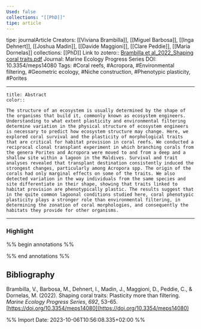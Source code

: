 ```yaml
---
Used: false
collections: "[[PhD]]"
tipe: article
---
```

tipe: journalArticle
Creators: [[Viviana Brambilla]], [[Miguel Barbosa]], [[Inga Dehnert]], [[Joshua Madin]], [[Davide Maggioni]], [[Clare Peddie]], [[Maria Dornelas]]
collections: [[PhD]]
Link to zotero:: [Brambilla et al_2022_Shaping coral traits.pdf](zotero://select/library/items/DXJ64PRJ)
Journal: Marine Ecology Progress Series
DOI: 10.3354/meps14080
Tags: #Coral reefs, #Acropora, #Environmental filtering, #Geometric ecology, #Niche construction, #Phenotypic plasticity, #Porites

---
```ad-note
title: Abstract
color:: 

The structure of an ecosystem is usually determined by the shape of the organisms that build it, commonly known as ecosystem engineers. Understanding to what extent plasticity and environmental filtering determine variation in the physical structure of ecosystem engineers is necessary to predict how ecosystem structure may change. Here, we explored coral survival and the plasticity of morphological traits that are critical for habitat provision in coral reefs. We conducted a reciprocal clonal transplant experiment in which branching corals from the genera Porites and Acropora were moved to and from a deep and a shallow site within a lagoon in the Maldives. Survival and trait analyses revealed that transplant destination consistently induced the strongest changes, particularly among Acropora spp. The origin of the corals had only marginal effects on some of the traits. We also detected variation in the way individuals from the same species and site differentiate in their shape, showing that traits linked to habitat provision are phenotypically plastic. The results suggest that in the quite common lagoonal conditions studied here, coral phenotypic plasticity plays a stronger role than environmental filtering, in determining the zonation of coral morphologies, and consequently the habitats they provide for other organisms.

```

---
### Highlight

%% begin annotations %%

%% end annotations %%

## Bibliography

Brambilla, V., Barbosa, M., Dehnert, I., Madin, J., Maggioni, D., Peddie, C., & Dornelas, M. (2022). Shaping coral traits: Plasticity more than filtering. _Marine Ecology Progress Series_, _692_, 53–65. [https://doi.org/10.3354/meps14080](https://doi.org/10.3354/meps14080)

%% Import Date: 2023-10-06T10:56:08.335+02:00 %%
